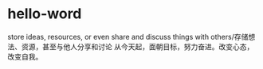 # hello-word
store ideas, resources, or even share and discuss things with others/存储想法、资源，甚至与他人分享和讨论
从今天起，面朝目标，努力奋进。改变心态，改变自我。
